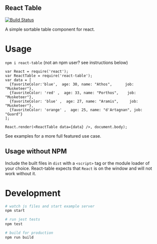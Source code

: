 React Table
---

[![Build Status](http://img.shields.io/travis/NickTomlin/react-table.svg?style=flat&branch=master)](https://travis-ci.org/NickTomlin/react-table)

A simple sortable table component for react.

# Usage

`npm i react-table` (not an npm user? see instructions below)

```javasript
var React = require('react');
var ReactTable = require('react-table');
var data = [
  {favoriteColor:'blue',  age: 30, name: "Athos",      job: "Musketeer"},
  {favoriteColor: 'red' ,  age: 33, name: "Porthos",    job: "Musketeer"},
  {favoriteColor: 'blue' ,  age: 27, name: "Aramis",     job: "Musketeer"},
  {favoriteColor: 'orange' ,  age: 25, name: "d'Artagnan", job: "Guard"}
];

React.render(<ReactTable data={data} />, document.body);
```

See examples for a more full featured use case.

## Usage without NPM

Include the built files in `dist` with a `<script>` tag or the module loader of your choice. React-table expects that `React` is on the window and will not work without it.

# Development

```bash
# watch js files and start example server
npm start

# run jest tests
npm test

# build for production
npm run build
```
